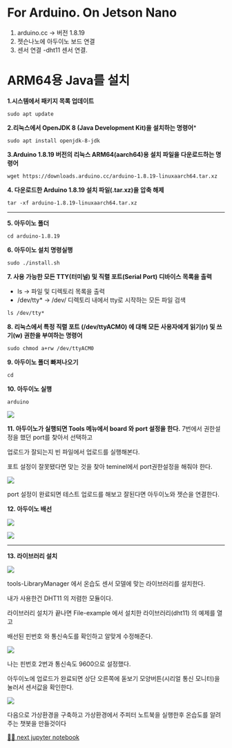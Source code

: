 #  For Arduino. On Jetson Nano

1. arduino.cc   ->  버전 1.8.19
2. 젯슨나노에 아두이노 보드 연결
3. 센서 연결 -dht11 센서 연결. 

# ARM64용 Java를 설치

**1.시스템에서 패키지 목록 업데이트**

```sudo apt update```


**2.리눅스에서 OpenJDK 8 (Java Development Kit)을 설치하는 명령어***

```sudo apt install openjdk-8-jdk```


**3.Arduino 1.8.19 버전의 리눅스 ARM64(aarch64)용 설치 파일을 다운로드하는 명령어**

```wget https://downloads.arduino.cc/arduino-1.8.19-linuxaarch64.tar.xz```


**4. 다운로드한 Arduino 1.8.19 설치 파일(.tar.xz)을 압축 해제**

```tar -xf arduino-1.8.19-linuxaarch64.tar.xz```

---

**5. 아두이노 폴더**

```cd arduino-1.8.19```


**6. 아두이노 설치 명령실행**

```sudo ./install.sh```


**7.  사용 가능한 모든 TTY(터미널) 및 직렬 포트(Serial Port) 디바이스 목록을 출력**
  - ls → 파일 및 디렉토리 목록을 출력
  - /dev/tty* → /dev/ 디렉토리 내에서 tty로 시작하는 모든 파일 검색

```ls /dev/tty*```


**8. 리눅스에서 특정 직렬 포트 **(/dev/ttyACM0)** 에 대해 모든 사용자에게 읽기(r) 및 쓰기(w) 권한을 부여하는 명령어**

```sudo chmod a+rw /dev/ttyACM0  ```


**9. 아두이노 폴더 빠져나오기**

``cd ``


**10. 아두이노 실행**
    
```arduino```

![](img/ardu.png)


**11. 아두이노가 실행되면 Tools 메뉴에서  board 와 port 설정을 한다.** 7번에서 권한설정을 했던 port를 찾아서 선택하고

  업로드가 잘되는지 빈 파일에서 업로드를 실행해본다.

  포트 설정이 잘못됐다면 맞는 것을 찾아 teminel에서 port권한설정을 해줘야 한다. 

![](img/arduport.jpg)

port 설정이 완료되면 테스트 업로드를 해보고  잘된다면 아두이노와 젯슨을 연결한다.

**12. 아두이노 배선**

![](img/dht1.jpg)

![](img/ardujetson.jpg)

---

**13. 라이브러리 설치**

![](img/ardu_lib.png)

tools-LibraryManager 에서 온습도 센서 모델에 맞는 라이브러리를 설치한다. 

내가 사용한건 DHT11 의 저렴한 모듈이다. 

라이브러리 설치가 끝나면 File-example 에서 설치한 라이브러리(dht11) 의 예제를 열고 

배선된 핀번호 와 통신속도를 확인하고 알맞게 수정해준다. 

![](img/ardu001.png)

나는 핀번호 2번과 통신속도 9600으로 설정했다. 

아두이노에 업로드가 완료되면 상단 오른쪽에 돋보기 모양버튼(시리얼 통신 모니터)을 눌러서 센서값을 확인한다.


![](img/serial.jpg)



다음으로  가상환경을 구축하고 
가상환경에서 주피터 노트북을 실행한후 
온습도를 알려주는 챗봇을 만들것이다

[🙋‍♂️ next jupyter notebook](https://github.com/ralralra/jetson_DLI/blob/main/7_python%20and%20jupyter%20_venv.md)
